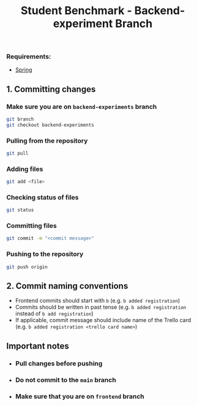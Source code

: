 <h1 align="center">Student Benchmark - Backend-experiment Branch</h1>
<br/>

### Requirements:
- [Spring](https://spring.io)

## 1. Committing changes

### Make sure you are on `backend-experiments` branch
```bash
git branch
git checkout backend-experiments
```

### Pulling from the repository
```bash
git pull
```

### Adding files
```bash
git add <file>
```

### Checking status of files
```bash
git status
```

### Committing files
```bash
git commit -m "<commit message>"
```

### Pushing to the repository
```bash
git push origin
```

## 2. Commit naming conventions
- Frontend commits should start with `b` (e.g. `b added registration`)
- Commits should be written in past tense (e.g. `b added registration` instead of `b add registration`)
- If applicable, commit message should include name of the Trello card (e.g. `b added registration <trello card name>`)

## Important notes

- ### Pull changes before pushing
- ### Do not commit to the `main` branch
- ### Make sure that you are on `frontend` branch

